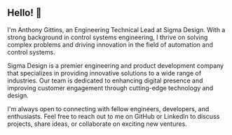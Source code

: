 ## Hello! 👋 
I'm Anthony Gittins, an Engineering Technical Lead at Sigma Design. With a strong background in control systems engineering, I thrive on solving complex problems and driving innovation in the field of automation and control systems. 

Sigma Design is a premier engineering and product development company that specializes in providing innovative solutions to a wide range of industries. Our team is dedicated to enhancing digital presence and improving customer engagement through cutting-edge technology and design.

I'm always open to connecting with fellow engineers, developers, and enthusiasts. Feel free to reach out to me on GitHub or LinkedIn to discuss projects, share ideas, or collaborate on exciting new ventures.
<!--
**tgittins-sdzn/tgittins-sdzn** is a ✨ _special_ ✨ repository because its `README.md` (this file) appears on your GitHub profile.

Here are some ideas to get you started:

- 🔭 I’m currently working on ...
- 🌱 I’m currently learning ...
- 👯 I’m looking to collaborate on ...
- 🤔 I’m looking for help with ...
- 💬 Ask me about ...
- 📫 How to reach me: ...
- 😄 Pronouns: ...
- ⚡ Fun fact: ...
-->
